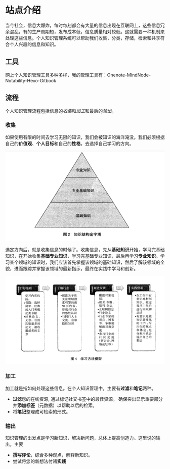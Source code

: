 # 站点介绍

当今社会，信息大爆炸，每时每刻都会有大量的信息出现在互联网上，这些信息冗余混乱，有的生产周期短，发布成本低，信息质量相对较低。这就需要一种机制来处理这些信息。个人知识管理系统可以帮助我们收集，分类，存储，检索和共享符合个人兴趣的信息和知识。

## 工具

网上个人知识管理工具多种多样，我的管理工具有：Onenote-MindNode-Notability-Hexo-Gitbook

## 流程

个人知识管理流程包括信息的*收集*和*加工*和最后的*输出*。

### 收集

如果使用有限的时间去学习无限的知识，我们会被知识的海洋淹没。我们必须根据自己的**价值观**、**个人目标**和自己的**性格**，去选择自己学习的方向。

  ![](/styles/images/知识结构.png)

选定方向后，就是收集信息的时候了。收集信息，先从**基础知识**开始，学习完基础知识，在开始收集**基础专业知识**，学习完基础专业知识，最后再学习**专业知识**。学习某个领域的知识时，我们应该首先掌握该领域的基础知识，然后了解该领域的全貌，进而跟踪并掌握该领域的最新指示，最终在实践中学习和创新。

![](/styles/images/学习方法模型.png)

### 加工

加工就是指如何处理这些信息。在个人知识管理中，主要有**过滤**和**笔记**两种。

- **过滤**您的在线资源, 通过标记社交书签中的最佳资源。 确保突出显示重要部分并**添加标签**（元数据）以帮助以后的检索。 
- 将**笔记**整理成可检索的形式。

### 输出

知识管理的出发点是学习新知识，解决新问题，总体上提高创造力。这里说的输出，主要

- **撰写评论**，综合多种观点，解释新知识。
- 尝试将您的新想法付诸**实践**
